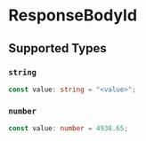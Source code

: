 # ResponseBodyId


## Supported Types

### `string`

```typescript
const value: string = "<value>";
```

### `number`

```typescript
const value: number = 4938.65;
```

